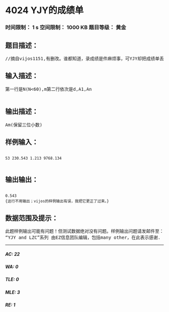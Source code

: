 # 4024 YJY的成绩单   
### 时间限制： 1 s     空间限制： 1000 KB     题目等级： 黄金  
## 题目描述：  

<pre>
//摘自vijos1151,有删改。谁都知道，录成绩是件麻烦事，可YJY却把成绩单丢了……这一天老师要查第m个同学的成绩，为了不挨批-)，YJY努力回想，想起成绩单上的一个规律：若把成绩看作是一个实数数列，则Ai=((Ai-1)-(Ai+1))/2+d，（就是每一项为其前后两项之差除以二再加d）。此时，我告诉了YJY一共N项的数列首项A1和末项An，以及d。剩下的靠你了！
</pre>
  
  
## 输入描述：  

<pre>
第一行是N(N<60),m第二行依次是d,A1,An  

</pre>
  
  
## 输出描述：  

<pre>
Am(保留三位小数)
</pre>
  
  
## 样例输入：  

<pre><code>
53 230.543 1.213 9768.134  

</code></pre>
  
  
## 输出输出：  

<pre><code>
0.543  
{这行不用输出；vijos的样例输出有误，我把它更正了过来。}
</code></pre>
  
  
## 数据范围及提示：  

<pre>
此题样例输出可能有问题！但测试数据绝对没有问题。样例输出问题请发邮件至：lzctuhao@163.com  
“YJY and LZC”系列 由EZ信息团队编辑，包括many other，在此表示感谢.
</pre>
  
  
***  

##### AC: 22  
##### WA: 0  
##### TLE: 0  
##### MLE: 3  
##### RE: 1  
